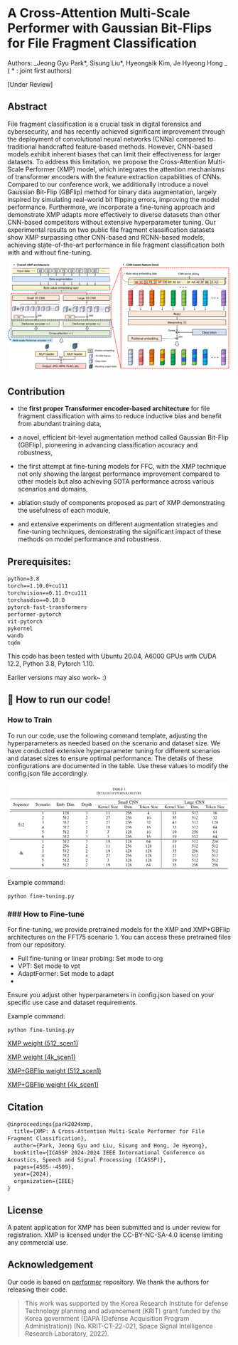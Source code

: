 # A Cross-Attention Multi-Scale Performer with Gaussian Bit-Flips for File Fragment Classification
Authors: _Jeong Gyu Park*, Sisung Liu*, Hyeongsik Kim, Je Hyeong Hong _
( * : joint first authors)

\[Under Review\]



## Abstract
File fragment classification is a crucial task in digital forensics and cybersecurity, and has recently achieved significant improvement through the deployment of convolutional neural networks (CNNs) compared to traditional handcrafted feature-based methods. However, CNN-based models exhibit inherent biases that can limit their effectiveness for larger datasets. To address this limitation, we propose the Cross-Attention Multi-Scale Performer (XMP) model, which integrates the attention mechanisms of transformer encoders with the feature extraction capabilities of CNNs. Compared to our conference work, we additionally introduce a novel Gaussian Bit-Flip (GBFlip) method for binary data augmentation, largely inspired by simulating real-world bit flipping errors, improving the model performance. Furthermore, we incorporate a fine-tuning approach and demonstrate XMP adapts more effectively to diverse datasets than other CNN-based competitors without extensive hyperparameter tuning. Our experimental results on two public file fragment classification datasets show XMP surpassing other CNN-based and RCNN-based models, achieving state-of-the-art performance in file fragment classification both with and without fine-tuning.

![image](./images/XMP_architecture.png)

## Contribution
- the **first proper Transformer encoder-based architecture** for file fragment classification with aims to reduce inductive bias and benefit from abundant training data,

- a novel, efficient bit-level augmentation method called Gaussian Bit-Flip (GBFlip), pioneering in advancing classification accuracy and robustness,
  
- the first attempt at fine-tuning models for FFC, with the XMP technique not only showing the largest performance improvement compared to other models but also achieving SOTA performance across various scenarios and domains,

- ablation study of components proposed as part of XMP demonstrating the usefulness of each module,

- and extensive experiments on different augmentation strategies and fine-tuning techniques, demonstrating the significant impact of these methods on model performance and robustness.

## Prerequisites:
````
python=3.8
torch==1.10.0+cu111
torchvision==0.11.0+cu111
torchaudio==0.10.0
pytorch-fast-transformers
performer-pytorch
vit-pytorch
pykernel
wandb
tqdm
````
This code has been tested with Ubuntu 20.04, A6000 GPUs with CUDA 12.2, Python 3.8, Pytorch 1.10.

Earlier versions may also work~ :)

## 🏃 How to run our code!
### How to Train
To run our code, use the following command template, adjusting the hyperparameters as needed based on the scenario and dataset size. We have conducted extensive hyperparameter tuning for different scenarios and dataset sizes to ensure optimal performance. The details of these configurations are documented in the table. Use these values to modify the config.json file accordingly.

![image](./images/XMP_parameter.png)

Example command:
````
python fine-tuning.py 
````

### ### How to Fine-tune
For fine-tuning, we provide pretrained models for the XMP and XMP+GBFlip architectures on the FFT75 scenario 1. You can access these pretrained files from our repository. 

- Full fine-tuning or linear probing: Set mode to org
- VPT: Set mode to vpt
- AdaptFormer: Set mode to adapt
- 
Ensure you adjust other hyperparameters in config.json based on your specific use case and dataset requirements.

Example command:
````
python fine-tuning.py 
````

[XMP weight (512_scen1)](https://drive.google.com/file/d/1pEuiTjLMWueNjK2sr0VdZK9hteYBK83Z/view?usp=drive_link)

[XMP weight (4k_scen1)](https://drive.google.com/file/d/1gVfZ7Y2zi7ywHpTJMibystvYPAeTWx8f/view?usp=drive_link)

[XMP+GBFlip weight (512_scen1)](https://drive.google.com/file/d/1h_BeEQfPjSPC6kv9S7x749nRPlrNhXbg/view?usp=drive_link)

[XMP+GBFlip weight (4k_scen1)](https://drive.google.com/file/d/1dntU9YbGi0Sn4DtDOnMsWrsyl5fxIgS1/view?usp=drive_link)

## Citation
````
@inproceedings{park2024xmp,
  title={XMP: A Cross-Attention Multi-Scale Performer for File Fragment Classification},
  author={Park, Jeong Gyu and Liu, Sisung and Hong, Je Hyeong},
  booktitle={ICASSP 2024-2024 IEEE International Conference on Acoustics, Speech and Signal Processing (ICASSP)},
  pages={4505--4509},
  year={2024},
  organization={IEEE}
}
````
## License
A patent application for XMP has been submitted and is under review for registration. XMP is licensed under the CC-BY-NC-SA-4.0 license limiting any commercial use.

## Acknowledgement
Our code is based on [performer](https://github.com/lucidrains/performer-pytorch) repository. We thank the authors for releasing their code. 
> This work was supported by the Korea Research Institute for defense Technology planning and advancement (KRIT) grant funded by the Korea government (DAPA (Defense Acquisition Program Administration)) (No. KRIT-CT-22-021, Space Signal Intelligence Research Laboratory, 2022).
